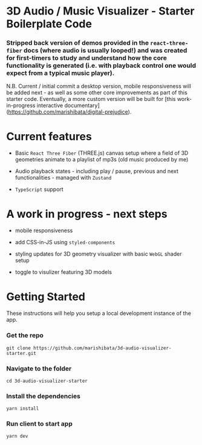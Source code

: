 # 3D Audio / Music Visualizer - Starter Boilerplate Code

### Stripped back version of demos provided in the `react-three-fiber` docs (where audio is usually looped!) and was created for first-timers to study and understand how the core functionality is generated (i.e. with playback control one would expect from a typical music player).

N.B. Current / initial commit a desktop version, mobile responsiveness will be added next - as well as some other core improvements as part of this starter code. Eventually, a more custom version will be built for [this work-in-progress interactive documentary] (https://github.com/marishibata/digital-prejudice).

# Current features

- Basic `React Three Fiber` (THREE.js) canvas setup where a field of 3D geometries animate to a playlist of mp3s (old music produced by me)

- Audio playback states - including play / pause, previous and next functionalities - managed with `Zustand`

- `TypeScript` support

# A work in progress - next steps

- mobile responsiveness

- add CSS-in-JS using `styled-components`

- styling updates for 3D geometry visualizer with basic `WebGL` shader setup

- toggle to visulizer featuring 3D models

# Getting Started

These instructions will help you setup a local development instance of the app.

### Get the repo

```
git clone https://github.com/marishibata/3d-audio-visualizer-starter.git
```

### Navigate to the folder

```
cd 3d-audio-visualizer-starter
```

### Install the dependencies

```
yarn install
```

### Run client to start app

```
yarn dev
```
